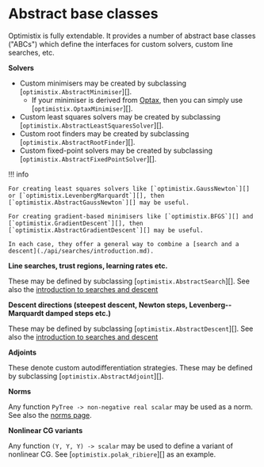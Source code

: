 # Abstract base classes

Optimistix is fully extendable. It provides a number of abstract base classes ("ABCs") which define the interfaces for custom solvers, custom line searches, etc.

**Solvers**

- Custom minimisers may be created by subclassing [`optimistix.AbstractMinimiser`][].
    - If your minimiser is derived from [Optax](https://github.com/deepmind/optax), then you can simply use [`optimistix.OptaxMinimiser`][].
- Custom least squares solvers may be created by subclassing [`optimistix.AbstractLeastSquaresSolver`][].
- Custom root finders may be created by subclassing [`optimistix.AbstractRootFinder`][].
- Custom fixed-point solvers may be created by subclassing [`optimistix.AbstractFixedPointSolver`][].

!!! info

    For creating least squares solvers like [`optimistix.GaussNewton`][] or [`optimistix.LevenbergMarquardt`][], then [`optimistix.AbstractGaussNewton`][] may be useful.
    
    For creating gradient-based minimisers like [`optimistix.BFGS`][] and [`optimistix.GradientDescent`][], then [`optimistix.AbstractGradientDescent`][] may be useful.

    In each case, they offer a general way to combine a [search and a descent](./api/searches/introduction.md).

**Line searches, trust regions, learning rates etc.**

These may be defined by subclassing [`optimistix.AbstractSearch`][]. See also the [introduction to searches and descent](./api/searches/introduction.md)

**Descent directions (steepest descent, Newton steps, Levenberg--Marquardt damped steps etc.)**

These may be defined by subclassing [`optimistix.AbstractDescent`][]. See also the [introduction to searches and descent](./api/searches/introduction.md)

**Adjoints**

These denote custom autodifferentiation strategies. These may be defined by subclassing [`optimistix.AbstractAdjoint`][].

**Norms**

Any function `PyTree -> non-negative real scalar` may be used as a norm. See also the [norms page](./api/norms.md).

**Nonlinear CG variants**

Any function `(Y, Y, Y) -> scalar` may be used to define a variant of nonlinear CG. See [`optimistix.polak_ribiere`][] as an example.

